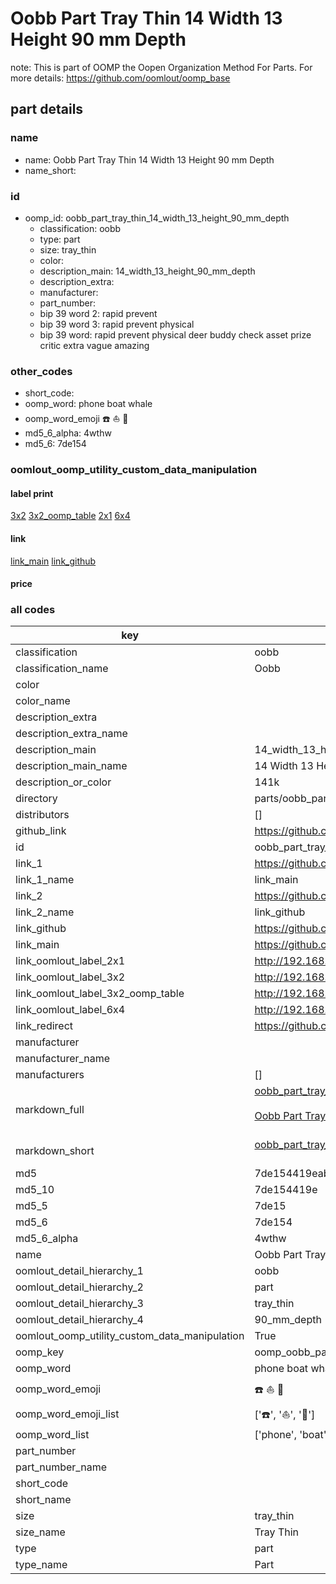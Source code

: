 # Oobb Part Tray Thin 14 Width 13 Height 90 mm Depth  

note: This is part of OOMP the Oopen Organization Method For Parts. For more details: https://github.com/oomlout/oomp_base

##  part details
  







### name
* name: Oobb Part Tray Thin 14 Width 13 Height 90 mm Depth
* name_short: 
### id
* oomp_id: oobb_part_tray_thin_14_width_13_height_90_mm_depth
  * classification: oobb
  * type: part
  * size: tray_thin
  * color: 
  * description_main: 14_width_13_height_90_mm_depth
  * description_extra: 
  * manufacturer: 
  * part_number: 
  * bip 39 word 2: rapid prevent
  * bip 39 word 3: rapid prevent physical
  * bip 39 word: rapid prevent physical deer buddy check asset prize critic extra vague amazing

### other_codes
* short_code: 
* oomp_word: phone boat whale
* oomp_word_emoji :phone: :boat: :whale:
* md5_6_alpha: 4wthw
* md5_6: 7de154






### oomlout_oomp_utility_custom_data_manipulation
#### label print
[3x2](http://192.168.1.245:1112/?label=oomp%204wthw)
[3x2_oomp_table](http://192.168.1.108:1112/?label=oomp%204wthw)
[2x1](http://192.168.1.242:1112/?label=oomp%204wthw)
[6x4](http://192.168.1.55:1112/?label=oomp%204wthw)    

#### link

[link_main](https://github.com/oomlout/oomlout_oomp_version_1_messy/tree/main/parts/oobb_part_tray_thin_14_width_13_height_90_mm_depth) [link_github](https://github.com/oomlout/oomlout_oomp_version_1_messy/tree/main/parts/oobb_part_tray_thin_14_width_13_height_90_mm_depth)                             

#### price







### all codes 
| key | value |  
| --- | --- |  
| classification | oobb |  
| classification_name | Oobb |  
| color |  |  
| color_name |  |  
| description_extra |  |  
| description_extra_name |  |  
| description_main | 14_width_13_height_90_mm_depth |  
| description_main_name | 14 Width 13 Height 90 mm Depth |  
| description_or_color | 141k |  
| directory | parts/oobb_part_tray_thin_14_width_13_height_90_mm_depth |  
| distributors | [] |  
| github_link | https://github.com/oomlout/oomlout_oomp_part_src/tree/main/parts/oobb_part_tray_thin_14_width_13_height_90_mm_depth |  
| id | oobb_part_tray_thin_14_width_13_height_90_mm_depth |  
| link_1 | https://github.com/oomlout/oomlout_oomp_version_1_messy/tree/main/parts/oobb_part_tray_thin_14_width_13_height_90_mm_depth |  
| link_1_name | link_main |  
| link_2 | https://github.com/oomlout/oomlout_oomp_version_1_messy/tree/main/parts/oobb_part_tray_thin_14_width_13_height_90_mm_depth |  
| link_2_name | link_github |  
| link_github | https://github.com/oomlout/oomlout_oomp_version_1_messy/tree/main/parts/oobb_part_tray_thin_14_width_13_height_90_mm_depth |  
| link_main | https://github.com/oomlout/oomlout_oomp_version_1_messy/tree/main/parts/oobb_part_tray_thin_14_width_13_height_90_mm_depth |  
| link_oomlout_label_2x1 | http://192.168.1.242:1112/?label=oomp%204wthw |  
| link_oomlout_label_3x2 | http://192.168.1.245:1112/?label=oomp%204wthw |  
| link_oomlout_label_3x2_oomp_table | http://192.168.1.108:1112/?label=oomp%204wthw |  
| link_oomlout_label_6x4 | http://192.168.1.55:1112/?label=oomp%204wthw |  
| link_redirect | https://github.com/oomlout/oomlout_oomp_version_1_messy/tree/main/parts/oobb_part_tray_thin_14_width_13_height_90_mm_depth |  
| manufacturer |  |  
| manufacturer_name |  |  
| manufacturers | [] |  
| markdown_full | [oobb_part_tray_thin_14_width_13_height_90_mm_depth](none)<br>[](none)<br>[Oobb Part Tray Thin 14 Width 13 Height 90 Mm Depth](none)<br><br> |  
| markdown_short | [oobb_part_tray_thin_14_width_13_height_90_mm_depth](none)<br><br> |  
| md5 | 7de154419eab41b49c0eb39547ea958f |  
| md5_10 | 7de154419e |  
| md5_5 | 7de15 |  
| md5_6 | 7de154 |  
| md5_6_alpha | 4wthw |  
| name | Oobb Part Tray Thin 14 Width 13 Height 90 mm Depth |  
| oomlout_detail_hierarchy_1 | oobb |  
| oomlout_detail_hierarchy_2 | part |  
| oomlout_detail_hierarchy_3 | tray_thin |  
| oomlout_detail_hierarchy_4 | 90_mm_depth |  
| oomlout_oomp_utility_custom_data_manipulation | True |  
| oomp_key | oomp_oobb_part_tray_thin_14_width_13_height_90_mm_depth |  
| oomp_word | phone boat whale |  
| oomp_word_emoji | :phone: :boat: :whale: |  
| oomp_word_emoji_list | [':phone:', ':boat:', ':whale:'] |  
| oomp_word_list | ['phone', 'boat', 'whale'] |  
| part_number |  |  
| part_number_name |  |  
| short_code |  |  
| short_name |  |  
| size | tray_thin |  
| size_name | Tray Thin |  
| type | part |  
| type_name | Part |  
